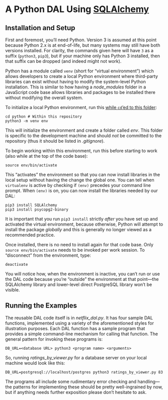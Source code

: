 # A Python DAL Using [SQLAlchemy](https://www.sqlalchemy.org/)

## Installation and Setup
First and foremost, you’ll need Python. Version 3 is assumed at this point because Python 2.x is at end-of-life, but many systems may still have both versions installed. For clarity, the commands given here will have `3` as a suffix (`python3`, `pip3`), but if your machine only has Python 3 installed, then that suffix can be dropped (and indeed might not work).

Python has a module called `venv` (short for “virtual environment”) which allows developers to create a local Python environment where third-party libraries can exist without having to modify the system-level Python installation. This is similar to how having a _node_modules_ folder in a JavaScript code base allows libraries and packages to be installed there without modifying the overall system.

To initialize a local Python environment, run this [while `cd`’ed to this folder](.):

    cd python # Within this repository
    python3 -m venv env

This will initialize the environment and create a folder called _env_. This folder is specific to the development machine and should _not_ be committed to the repository (thus it should be listed in _.gitignore_).

To begin working within this environment, run this before starting to work (also while at the top of the code base):

    source env/bin/activate

This “activates” the environment so that you can now install libraries in the local setup without having the change the global one. You can tell when `virtualenv` is active by checking if `(env)` precedes your command line prompt. When `(env)` is on, you can now install the libraries needed by our DAL:

    pip3 install SQLAlchemy
    pip3 install psycopg2-binary

It is important that you run `pip3 install` strictly _after_ you have set up and activated the virtual environment, because otherwise, Python will attempt to install the package _globally_ and this is generally no longer viewed as a recommended practice.

Once installed, there is no need to install again for that code base. Only `source env/bin/activate` needs to be invoked per work session. To “disconnect” from the environment, type:

    deactivate
    
You will notice how, when the environment is inactive, you can’t run or use the DAL code because you’re “outside” the environment at that point—the SQLAlchemy library and lower-level direct PostgreSQL library won’t be visible.

## Running the Examples
The reusable DAL code itself is in _netflix_dal.py_. It has four sample DAL functions, implemented using a variety of the aforementioned styles for illustration purposes. Each DAL function has a sample program that provides a simple command-line mechanism for calling that function. The general pattern for invoking these programs is:

    DB_URL=<database URL> python3 <program name> <arguments>

So, running _ratings_by_viewer.py_ for a database server on your local machine would look like this:

    DB_URL=postgresql://localhost/postgres python3 ratings_by_viewer.py 83

The programs all include some rudimentary error checking and handling—the patterns for implementing these should be pretty well-ingrained by now, but if anything needs further exposition please don’t hesitate to ask.

